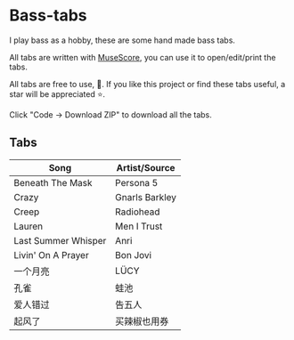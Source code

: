 # Bass-tabs

I play bass as a hobby, these are some hand made bass tabs.

All tabs are written with [MuseScore](https://musescore.org/), you can use it to open/edit/print the tabs.

All tabs are free to use, 🤘. If you like this project or find these tabs useful, a star will be appreciated ⭐.

Click "Code -> Download ZIP" to download all the tabs.

## Tabs

| Song                | Artist/Source   |
|---------------------|-----------------|
| Beneath The Mask    | Persona 5       |
| Crazy               | Gnarls Barkley  |
| Creep               | Radiohead       |
| Lauren              | Men I Trust     |
| Last Summer Whisper | Anri            |
| Livin' On A Prayer  | Bon Jovi        |
| 一个月亮            | LÜCY            |
| 孔雀                | 蛙池             |
| 爱人错过            | 告五人           |
| 起风了              | 买辣椒也用券     |
